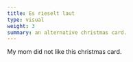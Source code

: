 ```yaml
---
title: Es rieselt laut
type: visual
weight: 3
summary: an alternative christmas card.
---
```

My mom did not like this christmas card.
